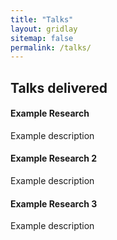 ```yaml
---
title: "Talks"
layout: gridlay
sitemap: false
permalink: /talks/
---
```


<style>
img{
  border-radius: 10px;
}
.col-md-3 {
  margin-top:10px;
  margin-bottom:10px;
  padding:0px;
  display:block;
  overflow:hidden;
  text-align:center;
  display: table-cell;
  background: white;
  border-radius: 20px;
  height: auto;
}
iframe {
  margin:0;
  padding:0;
  width: 175px;
  display: inline;
  vertical-align: middle;
}
</style>

## Talks delivered

<div class="jumbotron">
<div class="col-md-12 col-sm-12">
<h4>Example Research</h4>

Example description

<h4>Example Research 2</h4>

Example description

<h4>Example Research 3</h4>

Example description
</div>
</div>

